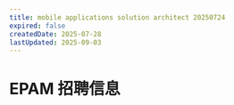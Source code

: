 ```yaml
---
title: mobile applications solution architect 20250724
expired: false
createdDate: 2025-07-28
lastUpdated: 2025-09-03
---
```


# EPAM 招聘信息

<JobPostingTable job-posting-json-path="epam/data/mobile-applications-solution-architect-20250724.json"/>